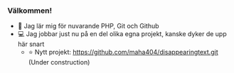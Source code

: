 ### Välkommen!

* :seedling: Jag lär mig för nuvarande PHP, Git och Github
* :computer: Jag jobbar just nu på en del olika egna projekt, kanske dyker de upp här snart 
    * :star: Nytt projekt: https://github.com/maha404/disappearingtext.git (Under construction)

<!--
**maha404/maha404** is a ✨ _special_ ✨ repository because its `README.md` (this file) appears on your GitHub profile.

Here are some ideas to get you started:

- 🔭 I’m currently working on ...
- 🌱 I’m currently learning ...
- 👯 I’m looking to collaborate on ...
- 🤔 I’m looking for help with ...
- 💬 Ask me about ...
- 📫 How to reach me: ...
- 😄 Pronouns: ...
- ⚡ Fun fact: ...
-->
